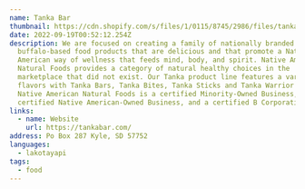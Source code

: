 ```yaml
---
name: Tanka Bar
thumbnail: https://cdn.shopify.com/s/files/1/0115/8745/2986/files/tanka-bar-logo_280x@2x.png?v=1604806938
date: 2022-09-19T00:52:12.254Z
description: We are focused on creating a family of nationally branded
  buffalo-based food products that are delicious and that promote a Native
  American way of wellness that feeds mind, body, and spirit. Native American
  Natural Foods provides a category of natural healthy choices in the
  marketplace that did not exist. Our Tanka product line features a variety of
  flavors with Tanka Bars, Tanka Bites, Tanka Sticks and Tanka Warrior Bars.
  Native American Natural Foods is a certified Minority-Owned Business, a
  certified Native American-Owned Business, and a certified B Corporation.
links:
  - name: Website
    url: https://tankabar.com/
address: Po Box 287 Kyle, SD 57752
languages:
  - lakotayapi
tags:
  - food
---
```

